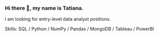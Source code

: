 ### Hi there 👋, my name is Tatiana.
I am looking for entry-level data analyst positions.

Skills: SQL / Python / NumPy / Pandas / MongoDB / Tableau / PowerBI
